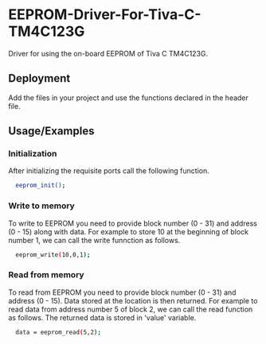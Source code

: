 
# EEPROM-Driver-For-Tiva-C-TM4C123G

Driver for using the on-board EEPROM of Tiva C TM4C123G.


## Deployment

Add the files in your project and use the functions declared in the header file.



## Usage/Examples
### Initialization
After initializing the requisite ports call the following function.
```bash
  eeprom_init();
```
### Write to memory
To write to EEPROM you need to provide block number (0 - 31) and address (0 - 15) along with data.
For example to store 10 at the beginning of block number 1, we can call the write funnction as follows.
```bash
  eeprom_write(10,0,1);
```
### Read from memory
To read from EEPROM you need to provide block number (0 - 31) and address (0 - 15). Data stored at the location is then returned.
For example to read data from address number 5 of block 2, we can call the read function as follows. The returned data is stored in 'value' variable.
```bash
  data = eeprom_read(5,2);
```
